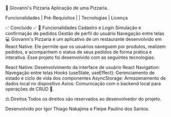 🚀 Giovanni's Pizzaria
Aplicação de uma Pizzaria.

  

Funcionalidades   |    Pré-Requisitos   |    |    Tecnologias   |    Licença

✅ Concluido ✅
📎 Funcionalidades Cadastro e Login Simulação e confirmação de pedidos Gestão de perfil do usuário Navegação entre telas 💻 Giovanni's Pizzaria é um aplicativo de um restaurante desenvolvido em React Native. Ele permite que os usuários naveguem por produtos, realizem pedidos, e acompanhem o status de seus pedidos de forma prática e interativa.
Esse projeto foi desenvolvido com as seguintes tecnologias:

React Native: Desenvolvimento da interface de usuário React Navigation: Navegação entre telas Hooks (useState, useEffect): Gerenciamento de estado e ciclo de vida dos componentes AsyncStorage: Armazenamento de dados local no dispositivo Axios: Comunicação com o backend local para operações de CRUD 📕.

⚖ Direitos Todos os direitos são reservados ao desenvolvedor do projeto.

Desenvolvido por Igor Thiago Nakajima e Fleipe Paulino dos Santos.